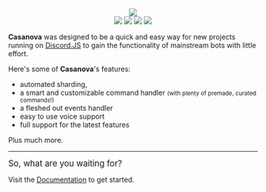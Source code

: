 <div align="center">
	<br />
	<p>
		<img src="https://i.vgy.me/mQtCIo.png">
		<br />
		<img src="https://img.shields.io/github/issues/PlutonusDev/Casanova.svg">
		<img src="https://img.shields.io/github/stars/PlutonusDev/Casanova.svg">
		<img src="https://img.shields.io/github/last-commit/PlutonusDev/Casanova.svg">
		<img src="https://app.codacy.com/project/badge/Grade/7d860a846079469aa589d9d10ee70ef9">
	</p>
</div>

**Casanova** was designed to be a quick and easy way for new projects running on [Discord.JS](https://discord.js.org/) to gain
the functionality of mainstream bots with little effort.

Here's some of **Casanova**'s features:
- automated sharding,
- a smart and customizable command handler <small>(with plenty of premade, curated commands!)</small>
- a fleshed out events handler
- easy to use voice support
- full support for the latest features

Plus much more.

---

<big>So, what are you waiting for?</big>

Visit the [Documentation](https://plutonusdev.github.io/Casanova/#) to get started.
